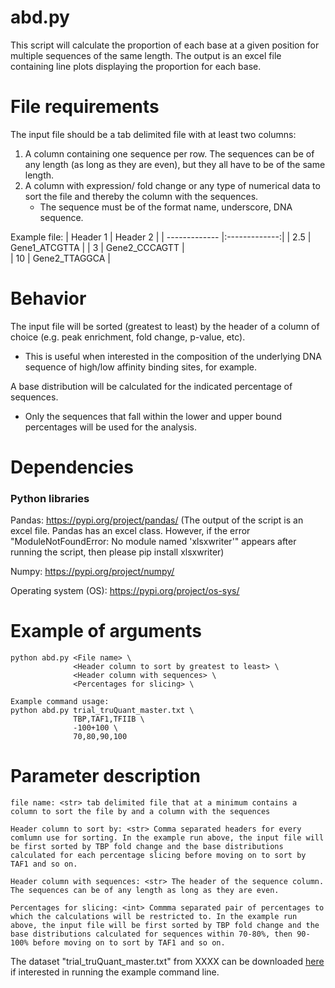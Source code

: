 # abd.py #
This script will calculate the proportion of each base at a given position for multiple sequences of the same length. The output is an excel file containing line plots displaying the proportion for each base. 

# File requirements #
The input file should be a tab delimited file with at least two columns: 
   1. A column containing one sequence per row. The sequences can be of any length (as long as they are even), but they all have to be of the same length.
   2. A column with expression/ fold change or any type of numerical data to sort the file and thereby the column with the sequences.
      * The sequence must be of the format name, underscore, DNA sequence.

Example file:
| Header 1      | Header 2      |
| ------------- |:-------------:| 
| 2.5           | Gene1_ATCGTTA | 
| 3             | Gene2_CCCAGTT |  
| 10            | Gene2_TTAGGCA |    

# Behavior #
The input file will be sorted (greatest to least) by the header of a column of choice (e.g. peak enrichment, fold change, p-value, etc). 
  * This is useful when interested in the composition of the underlying DNA sequence of high/low affinity binding sites, for example. 

A base distribution will be calculated for the indicated percentage of sequences.
  * Only the sequences that fall within the lower and upper bound percentages will be used for the analysis.

# Dependencies #
### Python libraries ###
Pandas: https://pypi.org/project/pandas/
(The output of the script is an excel file. Pandas has an excel class. However, if the error "ModuleNotFoundError: No module named 'xlsxwriter'" appears after running the script, then please pip install xlsxwriter)

Numpy: https://pypi.org/project/numpy/

Operating system (OS): https://pypi.org/project/os-sys/

# Example of arguments #
```
python abd.py <File name> \
              <Header column to sort by greatest to least> \
              <Header column with sequences> \
              <Percentages for slicing> \

Example command usage: 
python abd.py trial_truQuant_master.txt \
              TBP,TAF1,TFIIB \
              -100+100 \
              70,80,90,100
```
# Parameter description #
```
file name: <str> tab delimited file that at a minimum contains a column to sort the file by and a column with the sequences

Header column to sort by: <str> Comma separated headers for every comlumn use for sorting. In the example run above, the input file will be first sorted by TBP fold change and the base distributions calculated for each percentage slicing before moving on to sort by TAF1 and so on.

Header column with sequences: <str> The header of the sequence column. The sequences can be of any length as long as they are even.

Percentages for slicing: <int> Commma separated pair of percentages to which the calculations will be restricted to. In the example run above, the input file will be first sorted by TBP fold change and the base distributions calculated for sequences within 70-80%, then 90-100% before moving on to sort by TAF1 and so on.
```

The dataset "trial_truQuant_master.txt" from XXXX can be downloaded [here](https://github.com/JuanFSantana/DNA-and-RNA-seq-analysis-essentials/blob/main/Average%20base%20distribution%20plots/trial_truQuant_master.txt) if interested in running the example command line. 
